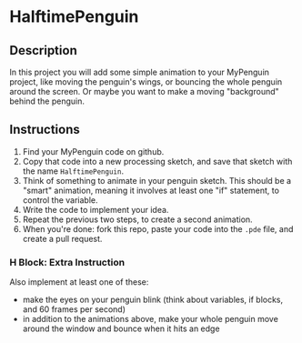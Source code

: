 # HalftimePenguin

## Description

In this project you will add some simple animation to your MyPenguin project, like moving the penguin's wings, or bouncing the whole penguin around the screen. Or maybe you want to make a moving "background" behind the penguin.

## Instructions

1. Find your MyPenguin code on github.
1. Copy that code into a new processing sketch, and save that sketch with the name `HalftimePenguin`.
1. Think of something to animate in your penguin sketch. This should be a "smart" animation, meaning it involves at least one "if" statement, to control the variable.
1. Write the code to implement your idea.
1. Repeat the previous two steps, to create a second animation.
1. When you're done: fork this repo, paste your code into the `.pde` file, and create a pull request.

### H Block: Extra Instruction
Also implement at least one of these:
* make the eyes on your penguin blink (think about variables, if blocks, and 60 frames per second)
* in addition to the animations above, make your whole penguin move around the window and bounce when it hits an edge


